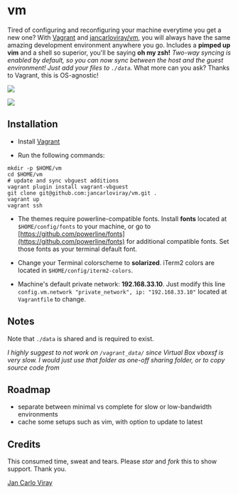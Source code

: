 # vm

Tired of configuring and reconfiguring your machine everytime you get a new one? With [Vagrant](https://www.vagrantup.com/) and [jancarloviray/vm](https://github.com/jancarloviray/vm), you will always have the same amazing development environment anywhere you go. Includes a **pimped up vim** and a shell so superior, you'll be saying **oh my zsh!** *Two-way syncing is enabled by default, so you can now sync between the host and the guest environment! Just add your files to `./data`.* What more can you ask? Thanks to Vagrant, this is OS-agnostic!

![](https://raw.githubusercontent.com/jancarloviray/vm/master/img-cli.png)

![](https://raw.githubusercontent.com/jancarloviray/vm/master/img-vim.png)

## Installation

- Install [Vagrant](https://www.vagrantup.com/)

- Run the following commands:

```shell
mkdir -p $HOME/vm
cd $HOME/vm
# update and sync vbguest additions
vagrant plugin install vagrant-vbguest
git clone git@github.com:jancarloviray/vm.git .
vagrant up
vagrant ssh
```

- The themes require powerline-compatible fonts. Install **fonts** located at `$HOME/config/fonts` to your machine, or go to [https://github.com/powerline/fonts](https://github.com/powerline/fonts) for additional compatible fonts. Set those fonts as your terminal default font.

- Change your Terminal colorscheme to **solarized**. iTerm2 colors are located in `$HOME/config/iterm2-colors`.

- Machine's default private network: **192.168.33.10**. Just modify this line `config.vm.network "private_network", ip: "192.168.33.10"` located at `Vagrantfile` to change.

## Notes

Note that `./data` is shared and is required to exist. 

*I highly suggest to not work on `/vagrant_data/` since Virtual Box vboxsf is very slow. I would just use that folder as one-off sharing folder, or to copy source code from*

## Roadmap

- separate between minimal vs complete for slow or low-bandwidth environments
- cache some setups such as vim, with option to update to latest

## Credits

This consumed time, sweat and tears. Please *star* and *fork* this to show support. Thank you.

[Jan Carlo Viray](http://www.jancarloviray.com)